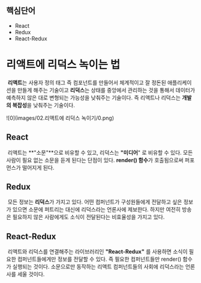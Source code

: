## 핵심단어

- React
- Redux
- React-Redux

# 리액트에 리덕스 녹이는 법

​	**리액트**는 사용자 정의 태그 즉 컴포넌트를 만들어서 체계적이고 잘 정돈된 애플리케이션을 만들게 해주는 기술이고 **리덕스**는 상태를 중앙에서 관리하는 것을 통해서 데이터가 예측하지 않은 대로 변형되는 가능성을 낮춰주는 기술이다. 즉 리액트나 리덕스는 **개발의 복잡성**을 낮춰주는 기술이다.

![0](images/02.리액트에 리덕스 녹이기/0.png)

## React

​	리액트는 **"소문"**으로 비유할 수 있고, 리덕스는 **"미디어**" 로 비유할 수 있다. 모든 사람이 필요 없는 소문을 듣게 된다는 단점이 있다. **render() 함수**가 호출됨으로써 퍼포먼스가 떨어지게 된다. 



## Redux

​	모든 정보는 **리덕스**가 가지고 있다. 어떤 컴퍼넌트가 구성원들에게 전달하고 싶은 정보가 있으면 소문에 퍼트리는 대신에 리덕스라는 언론사에 제보한다. 하지만 여전히 방송은 필요하지 않은 사람에게도 소식이 전달된다는 비효율성을 가지고 있다.



## React-Redux

​	리액트와 리덕스를 연결해주는 라이브러리인 **"React-Redux"** 를 사용하면 소식이 필요한 컴퍼넌트들에게만 정보를 전달할 수 있다. 즉 필요한 컴퍼넌트들만 render() 함수가 실행되는 것이다. 소문으로만 동작하는 리액트 컴퍼넌트들의 사회에 리덕스라는 언론사를 세울 것이다. 